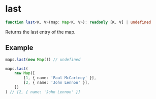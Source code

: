 # last

```ts
function last<K, V>(map: Map<K, V>): readonly [K, V] | undefined
```

Returns the last entry of the map.

## Example

```ts
maps.last(new Map()) // undefined
```

```ts
maps.last(
    new Map([
        [1, { name: 'Paul McCartney' }],
        [2, { name: 'John Lennon' }],
    ])
) // [2, { name: 'John Lennon' }]
```
